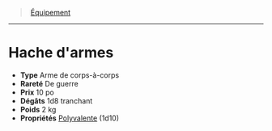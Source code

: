 ﻿---
!EquipmentItem
Type: Arme de corps-à-corps
Price: 10 po
Weight: 2 kg
Rarity: De guerre
Damages: 1d8 tranchant
Properties: '[Polyvalente](hd_weapons_polyvalente.md) (1d10)'
Id: equipment_hd.md#hache-darmes
ParentLink: equipment_hd.md#Équipement
Name: Hache d'armes
ParentName: Équipement
NameLevel: 1
Attributes:
  Name: Hache d'armes
  Markdown: >+
    # <!--Name-->Hache d'armes<!--/Name-->


    - **Type** <!--Type-->Arme de corps-à-corps<!--/Type-->

    - **Rareté** <!--Rarity-->De guerre<!--/Rarity-->

    - **Prix** <!--Price-->10 po<!--/Price-->

    - **Dégâts** <!--Damages-->1d8 tranchant<!--/Damages-->

    - **Poids** <!--Weight-->2 kg<!--/Weight-->

    - **Propriétés** <!--Properties-->[Polyvalente](hd_weapons_polyvalente.md) (1d10)<!--/Properties-->

  Type: Arme de corps-à-corps
  Rarity: De guerre
  Price: 10 po
  Damages: 1d8 tranchant
  Weight: 2 kg
  Properties: '[Polyvalente](hd_weapons_polyvalente.md) (1d10)'
AttributesDictionary: >+
  Name: Hache d'armes

  Markdown: >+

    # <!--Name-->Hache d'armes<!--/Name-->





    - **Type** <!--Type-->Arme de corps-à-corps<!--/Type-->



    - **Rareté** <!--Rarity-->De guerre<!--/Rarity-->



    - **Prix** <!--Price-->10 po<!--/Price-->



    - **Dégâts** <!--Damages-->1d8 tranchant<!--/Damages-->



    - **Poids** <!--Weight-->2 kg<!--/Weight-->



    - **Propriétés** <!--Properties-->[Polyvalente](hd_weapons_polyvalente.md) (1d10)<!--/Properties-->



  Type: Arme de corps-à-corps

  Rarity: De guerre

  Price: 10 po

  Damages: 1d8 tranchant

  Weight: 2 kg

  Properties: '[Polyvalente](hd_weapons_polyvalente.md) (1d10)'

---
> [Équipement](hd_equipment.md)

---

# Hache d'armes

- **Type** Arme de corps-à-corps
- **Rareté** De guerre
- **Prix** 10 po
- **Dégâts** 1d8 tranchant
- **Poids** 2 kg
- **Propriétés** [Polyvalente](hd_weapons_polyvalente.md) (1d10)

